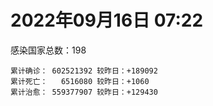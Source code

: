 
# 2022年09月16日 07:22
感染国家总数：198
```
累计确诊： 602521392 较昨日：+189092
累计死亡：   6516080 较昨日：+1060
累计治愈： 559377907 较昨日：+129430
```
<div id="main" style="width:100%;height:800px;margin-bottom:10px;"></div>
<div id="second" style="width:100%;height:1000px;margin-bottom:10px;"></div>
<div id="third" style="width:100%;height:1000px;margin-bottom:10px;"></div>
<div id="last" style="width:100%;height:3000px;"></div>

<script>
import * as echarts from "echarts";
export default {
  mounted () {
    this.chart = echarts.init(document.getElementById("main"), "dark")
    this.secondChart = echarts.init(document.getElementById("second"), "dark")
    this.thirdChart = echarts.init(document.getElementById("third"), "dark")
    this.lastChart = echarts.init(document.getElementById("last"), "dark")
    var option = {
      tooltip: { trigger: "axis", axisPointer: { type: "shadow" } },
      legend: {},
      grid: { left: "3%", right: "4%", bottom: "3%", containLabel: true },
      xAxis: { type: "value" },
      yAxis: {
        type: "category", data: ["意大利","英国","韩国","德国","巴西","法国","印度","美国",]
      },
      series: [
        { name: "新增确诊", type: "bar", stack: "total", label: { show: true }, emphasis: { focus: "series" }, data: [17973,31006,0,0,0,33263,3226,57380,] }, 
        { name: "累计确诊", type: "bar", stack: "total", label: { show: true }, emphasis: { focus: "series" }, data: [22114423,23803026,24264470,32604993,34602662,34831399,44519705,97397396,] }, 
        { name: "新增死亡", type: "bar", stack: "total", label: { show: true }, emphasis: { focus: "series" }, data: [60,436,0,0,0,33,0,343,] }, 
        { name: "累计死亡", type: "bar", stack: "total", label: { show: true }, emphasis: { focus: "series" }, data: [176464,207188,27665,148728,685179,154644,528250,1077820,] }, 
        { name: "累计治愈", type: "bar", stack: "total", label: { show: true }, emphasis: { focus: "series" }, data: [21493749,24692,22956225,31849700,33696624,34292243,43941840,93634365,] },]
    }
    this.chart.setOption(option);
    var secondOption = {
      tooltip: { trigger: "axis", axisPointer: { type: "shadow" } },
      legend: {},
      grid: { left: "3%", right: "4%", bottom: "3%", containLabel: true },
      xAxis: { type: "value" },
      yAxis: {
        type: "category", data: ["墨西哥","伊朗","荷兰","阿根廷","澳大利亚","越南","西班牙","土耳其","俄罗斯","日本",]
      },
      series: [
        { name: "新增确诊", type: "bar", stack: "total", label: { show: true }, emphasis: { focus: "series" }, data: [0,0,0,0,0,0,0,0,0,0,] }, 
        { name: "累计确诊", type: "bar", stack: "total", label: { show: true }, emphasis: { focus: "series" }, data: [7065764,7541586,8401272,9697763,10124671,11450999,13374116,16852382,20265004,20399933,] }, 
        { name: "新增死亡", type: "bar", stack: "total", label: { show: true }, emphasis: { focus: "series" }, data: [0,0,0,0,0,0,0,0,0,0,] }, 
        { name: "累计死亡", type: "bar", stack: "total", label: { show: true }, emphasis: { focus: "series" }, data: [329837,144258,22620,129830,14475,43137,113279,101068,385727,43177,] }, 
        { name: "累计治愈", type: "bar", stack: "total", label: { show: true }, emphasis: { focus: "series" }, data: [6329869,7318854,8343947,9534227,10030824,10448813,13180860,16696682,19244856,19415557,] },]
    }
    this.secondChart.setOption(secondOption);
    var thirdOption = {
      tooltip: { trigger: "axis", axisPointer: { type: "shadow" } },
      legend: {},
      grid: { left: "3%", right: "4%", bottom: "3%", containLabel: true },
      xAxis: { type: "value" },
      yAxis: {
        type: "category", data: ["以色列","泰国","马来西亚","希腊","奥地利","乌克兰","葡萄牙","波兰","哥伦比亚","印度尼西亚",]
      },
      series: [
        { name: "新增确诊", type: "bar", stack: "total", label: { show: true }, emphasis: { focus: "series" }, data: [738,0,2375,0,0,23864,2203,0,0,0,] }, 
        { name: "累计确诊", type: "bar", stack: "total", label: { show: true }, emphasis: { focus: "series" }, data: [4647065,4671309,4813702,4838811,4955082,5096397,5454001,6233117,6304317,6402686,] }, 
        { name: "新增死亡", type: "bar", stack: "total", label: { show: true }, emphasis: { focus: "series" }, data: [0,0,3,0,0,70,5,0,0,0,] }, 
        { name: "累计死亡", type: "bar", stack: "total", label: { show: true }, emphasis: { focus: "series" }, data: [11667,32594,36299,33829,19486,108955,24947,117316,141708,157849,] }, 
        { name: "累计治愈", type: "bar", stack: "total", label: { show: true }, emphasis: { focus: "series" }, data: [4625806,4628309,4750198,4759108,4877858,4940955,5360171,5335951,6131248,6215711,] },]
    }
    this.thirdChart.setOption(thirdOption);
    var lastOption = {
      tooltip: { trigger: "axis", axisPointer: { type: "shadow" } },
      legend: {},
      grid: { left: "3%", right: "4%", bottom: "3%", containLabel: true },
      xAxis: { type: "value" },
      yAxis: {
        type: "category", data: ["朝鲜","西撒哈拉","蒙特塞拉特岛","梵蒂冈","红宝石公主号","钻石公主号","圣文森特岛","列支敦士登公国","安圭拉","圣多美和普林西比","特克斯和凯科斯群岛","圣基茨和尼维斯","乍得","塞拉利昂","利比里亚","科摩罗","几内亚比绍","安提瓜和巴布达","尼日尔","厄立特里亚","也门","冈比亚","摩纳哥","多米尼克","中非共和国","吉布提","萨摩亚","赤道几内亚","塔吉克斯坦","南苏丹","尼加拉瓜","格林纳达","直布罗陀","圣马力诺","布基纳法索","东帝汶","刚果（布）","索马里","贝宁","圣卢西亚","马里","海地","莱索托","巴哈马","几内亚","多哥","坦桑尼亚","毛里求斯","阿鲁巴","巴布亚新几内亚","安道尔","塞舌尔","加蓬","布隆迪","叙利亚","不丹","佛得角","毛里塔尼亚","苏丹","马达加斯加","斐济","伯利兹","圭亚那","斯威士兰","新喀里多尼亚","法属波利尼西亚","苏里南","科特迪瓦","马拉维","塞内加尔","刚果（金）","法属圭亚那","巴巴多斯","安哥拉","马耳他","喀麦隆","卢旺达","柬埔寨","牙买加","波多黎各","加纳","纳米比亚","乌干达","特立尼达和多巴哥","马尔代夫","阿富汗","萨尔瓦多","冰岛","吉尔吉斯斯坦","老挝","马提尼克岛","文莱","莫桑比克","乌兹别克斯坦","津巴布韦","尼日利亚","阿尔及利亚","黑山","卢森堡","博茨瓦纳","阿尔巴尼亚","赞比亚","肯尼亚","北马其顿","波黑","阿曼","卡塔尔","亚美尼亚","洪都拉斯","埃塞俄比亚","利比亚","埃及","委内瑞拉","塞浦路斯","摩尔多瓦","爱沙尼亚","缅甸","巴勒斯坦","多米尼加","科威特","斯里兰卡","巴林","巴拉圭","沙特阿拉伯","阿塞拜疆","拉脱维亚","蒙古国","乌拉圭","巴拿马","白俄罗斯","尼泊尔","厄瓜多尔","阿联酋","哥斯达黎加","玻利维亚","古巴","危地马拉","突尼斯","斯洛文尼亚","黎巴嫩","克罗地亚","立陶宛","保加利亚","摩洛哥","芬兰","哈萨克斯坦","挪威","巴基斯坦","爱尔兰","约旦","新西兰","格鲁吉亚","斯洛伐克","新加坡","孟加拉国","匈牙利","塞尔维亚","伊拉克","瑞典","丹麦","罗马尼亚","菲律宾","南非","瑞士","捷克","秘鲁","加拿大","比利时","智利",]
      },
      series: [
        { name: "新增确诊", type: "bar", stack: "total", label: { show: true }, emphasis: { focus: "series" }, data: [0,0,0,0,0,0,0,0,0,0,0,0,0,0,0,0,0,0,0,0,0,0,20,0,0,0,0,1,0,0,0,0,0,0,0,0,0,0,0,0,55,19,0,0,0,0,0,0,0,0,0,0,0,0,10,0,0,1,0,0,16,0,17,0,0,0,0,49,0,0,0,0,43,0,25,0,0,0,0,0,0,0,0,154,0,0,0,0,0,0,0,1551,0,13,0,127,14,0,0,0,89,24,0,97,0,0,0,0,0,18,0,0,0,0,0,0,259,0,0,0,0,296,0,0,0,0,0,0,0,0,0,0,0,0,192,23,887,0,2402,176,0,0,377,20,0,0,0,0,0,0,0,0,0,2423,0,0,2882,0,0,0,0,0,361,0,0,0,0,0,4423,] }, 
        { name: "累计确诊", type: "bar", stack: "total", label: { show: true }, emphasis: { focus: "series" }, data: [1,10,11,29,620,712,2298,3026,3851,6193,6380,6532,7560,7750,7929,8467,8796,9008,9931,10164,11932,12508,14471,14852,14904,15690,15889,16991,17786,17823,18491,19473,20069,20540,21128,23217,24837,27197,27638,28894,32440,33721,34287,37156,37652,38678,39253,40342,42914,44922,46147,46358,48668,49370,57207,61419,62350,62779,63275,66652,68223,68612,71239,73374,74086,76560,81078,86990,87946,88230,92751,93837,102068,103131,114348,121652,132478,137745,150921,151732,168616,169253,169396,181903,184966,196870,201785,205284,205920,215272,220192,224610,230184,244006,256939,264744,270584,277976,288658,326127,331384,333337,338315,341986,397678,397993,439287,439302,455669,493403,506918,515645,543930,579899,583183,599493,617998,620548,641677,657745,670519,675205,715806,814937,818890,912002,981618,982846,984234,994037,999121,1000214,1021625,1066630,1106730,1110971,1114758,1145163,1151766,1213376,1222914,1232367,1250627,1264731,1277473,1392109,1461296,1571530,1660635,1742256,1762125,1762206,1838393,1869591,2016583,2070443,2327601,2458509,2578521,3100461,3249108,3913536,4015347,4053996,4068411,4128680,4197701,4504106,4576773,] }, 
        { name: "新增死亡", type: "bar", stack: "total", label: { show: true }, emphasis: { focus: "series" }, data: [0,0,0,0,0,0,0,0,0,0,0,0,0,0,0,0,0,0,0,0,0,0,6,0,0,0,0,0,0,0,0,0,0,0,0,0,0,0,0,0,0,0,0,0,0,0,0,0,0,0,0,0,0,0,0,0,0,1,0,0,0,0,0,0,0,0,0,0,0,0,0,0,0,0,0,0,0,0,0,0,0,0,0,3,0,0,0,0,0,0,0,0,0,0,0,0,0,0,0,0,0,0,0,4,0,0,0,0,0,0,0,0,0,0,0,0,0,0,0,0,0,0,0,0,0,0,0,0,0,0,0,0,0,0,1,0,10,0,0,3,0,0,4,0,0,0,0,0,0,0,0,0,0,1,0,0,9,0,0,0,0,0,17,0,0,0,0,0,51,] }, 
        { name: "累计死亡", type: "bar", stack: "total", label: { show: true }, emphasis: { focus: "series" }, data: [1,1,1,0,10,13,12,59,12,76,36,46,193,126,294,161,175,145,312,103,2155,372,63,68,113,189,29,183,125,138,225,236,108,118,387,138,386,1352,163,391,739,857,704,823,449,284,845,1023,227,664,155,169,306,38,3163,21,410,994,4961,1410,878,680,1280,1422,314,649,1384,822,2680,1968,1422,409,559,1917,803,1935,1466,3056,3288,2609,1459,4065,3628,4183,308,7792,4228,213,2991,757,1042,225,2221,1637,5596,3155,6879,2778,1123,2787,3585,4017,5675,9520,16106,4260,682,8669,10989,7572,6437,24613,5809,1173,11808,2661,19444,5403,4384,2563,16737,1518,19530,9324,9876,5965,2179,7462,8487,7118,12015,35885,2342,8893,22219,8530,19698,29243,6799,10653,16827,9301,37667,16276,5858,13689,4038,30604,7862,14114,2882,16900,20426,1605,29337,47409,16855,25348,20069,6990,66888,62447,102146,14171,40932,216202,44347,32605,60881,] }, 
        { name: "累计治愈", type: "bar", stack: "total", label: { show: true }, emphasis: { focus: "series" }, data: [0,9,2,29,0,699,2233,2948,3821,6101,6321,6470,4874,4393,7544,8302,8301,8830,8890,10056,9119,12028,14363,14554,14520,15427,1605,16661,17264,17335,4225,19142,16579,20340,20632,23035,24006,13182,27322,28369,30927,31266,25811,35988,36880,38194,183,38669,42438,43982,45938,45977,48235,48578,53946,61313,61868,61775,57200,65216,66274,67796,69834,71945,73639,33500,49620,86128,84797,86137,83504,11254,101152,101155,113019,118616,130955,134633,97790,129614,167123,164813,100431,172880,163687,175443,179410,75685,196406,7660,0,222140,227878,241486,251102,257909,182220,274096,283668,322955,325300,329101,332548,331740,376146,384669,432865,425531,132498,471789,500465,442182,536460,574489,504142,524990,594721,608749,636343,654870,653438,671559,694789,802069,807096,891237,976781,973869,972298,985592,984977,959650,1001218,860711,1043054,1102278,1092521,983630,1119988,1087587,1201138,1205317,1203247,1248287,1250685,1363356,1455830,1535109,1645253,1725175,1749317,1637293,1814296,1789678,1959787,1988759,2255154,2431657,2537473,3085543,3152472,3826246,3907091,3977582,4007558,3894843,4083924,4429355,4501031,] },]
    }
    this.lastChart.setOption(lastOption);

    window.onresize = () => {
      this.chart.resize()
      this.secondChart.resize()
      this.thirdChart.resize()
      this.lastChart.resize()
    }
  }
};
</script>

|国家|新增确诊|累计确诊|新增死亡|累计死亡|累计治愈|
|:--:|---:|---:|---:|---:|---:|
|美国|57380|97397396|343|1077820|93634365|
|印度|3226|44519705|0|528250|43941840|
|法国|33263|34831399|33|154644|34292243|
|巴西|0|34602662|0|685179|33696624|
|德国|0|32604993|0|148728|31849700|
|韩国|0|24264470|0|27665|22956225|
|英国|31006|23803026|436|207188|24692|
|意大利|17973|22114423|60|176464|21493749|
|日本|0|20399933|0|43177|19415557|
|俄罗斯|0|20265004|0|385727|19244856|
|土耳其|0|16852382|0|101068|16696682|
|西班牙|0|13374116|0|113279|13180860|
|越南|0|11450999|0|43137|10448813|
|澳大利亚|0|10124671|0|14475|10030824|
|阿根廷|0|9697763|0|129830|9534227|
|荷兰|0|8401272|0|22620|8343947|
|伊朗|0|7541586|0|144258|7318854|
|墨西哥|0|7065764|0|329837|6329869|
|印度尼西亚|0|6402686|0|157849|6215711|
|哥伦比亚|0|6304317|0|141708|6131248|
|波兰|0|6233117|0|117316|5335951|
|葡萄牙|2203|5454001|5|24947|5360171|
|乌克兰|23864|5096397|70|108955|4940955|
|奥地利|0|4955082|0|19486|4877858|
|希腊|0|4838811|0|33829|4759108|
|马来西亚|2375|4813702|3|36299|4750198|
|泰国|0|4671309|0|32594|4628309|
|以色列|738|4647065|0|11667|4625806|
|智利|4423|4576773|51|60881|4501031|
|比利时|0|4504106|0|32605|4429355|
|加拿大|0|4197701|0|44347|4083924|
|秘鲁|0|4128680|0|216202|3894843|
|捷克|0|4068411|0|40932|4007558|
|瑞士|0|4053996|0|14171|3977582|
|南非|361|4015347|17|102146|3907091|
|菲律宾|0|3913536|0|62447|3826246|
|罗马尼亚|0|3249108|0|66888|3152472|
|丹麦|0|3100461|0|6990|3085543|
|瑞典|0|2578521|0|20069|2537473|
|伊拉克|0|2458509|0|25348|2431657|
|塞尔维亚|2882|2327601|9|16855|2255154|
|匈牙利|0|2070443|0|47409|1988759|
|孟加拉国|0|2016583|0|29337|1959787|
|新加坡|2423|1869591|1|1605|1789678|
|斯洛伐克|0|1838393|0|20426|1814296|
|格鲁吉亚|0|1762206|0|16900|1637293|
|新西兰|0|1762125|0|2882|1749317|
|约旦|0|1742256|0|14114|1725175|
|爱尔兰|0|1660635|0|7862|1645253|
|巴基斯坦|0|1571530|0|30604|1535109|
|挪威|0|1461296|0|4038|1455830|
|哈萨克斯坦|0|1392109|0|13689|1363356|
|芬兰|0|1277473|0|5858|1250685|
|摩洛哥|20|1264731|0|16276|1248287|
|保加利亚|377|1250627|4|37667|1203247|
|立陶宛|0|1232367|0|9301|1205317|
|克罗地亚|0|1222914|0|16827|1201138|
|黎巴嫩|176|1213376|3|10653|1087587|
|斯洛文尼亚|2402|1151766|0|6799|1119988|
|突尼斯|0|1145163|0|29243|983630|
|危地马拉|887|1114758|10|19698|1092521|
|古巴|23|1110971|0|8530|1102278|
|玻利维亚|192|1106730|1|22219|1043054|
|哥斯达黎加|0|1066630|0|8893|860711|
|阿联酋|0|1021625|0|2342|1001218|
|厄瓜多尔|0|1000214|0|35885|959650|
|尼泊尔|0|999121|0|12015|984977|
|白俄罗斯|0|994037|0|7118|985592|
|巴拿马|0|984234|0|8487|972298|
|乌拉圭|0|982846|0|7462|973869|
|蒙古国|0|981618|0|2179|976781|
|拉脱维亚|0|912002|0|5965|891237|
|阿塞拜疆|0|818890|0|9876|807096|
|沙特阿拉伯|0|814937|0|9324|802069|
|巴拉圭|0|715806|0|19530|694789|
|巴林|296|675205|0|1518|671559|
|斯里兰卡|0|670519|0|16737|653438|
|科威特|0|657745|0|2563|654870|
|多米尼加|0|641677|0|4384|636343|
|巴勒斯坦|0|620548|0|5403|608749|
|缅甸|259|617998|0|19444|594721|
|爱沙尼亚|0|599493|0|2661|524990|
|摩尔多瓦|0|583183|0|11808|504142|
|塞浦路斯|0|579899|0|1173|574489|
|委内瑞拉|0|543930|0|5809|536460|
|埃及|0|515645|0|24613|442182|
|利比亚|0|506918|0|6437|500465|
|埃塞俄比亚|18|493403|0|7572|471789|
|洪都拉斯|0|455669|0|10989|132498|
|亚美尼亚|0|439302|0|8669|425531|
|卡塔尔|0|439287|0|682|432865|
|阿曼|0|397993|0|4260|384669|
|波黑|0|397678|0|16106|376146|
|北马其顿|97|341986|4|9520|331740|
|肯尼亚|0|338315|0|5675|332548|
|赞比亚|24|333337|0|4017|329101|
|阿尔巴尼亚|89|331384|0|3585|325300|
|博茨瓦纳|0|326127|0|2787|322955|
|卢森堡|0|288658|0|1123|283668|
|黑山|0|277976|0|2778|274096|
|阿尔及利亚|14|270584|0|6879|182220|
|尼日利亚|127|264744|0|3155|257909|
|津巴布韦|0|256939|0|5596|251102|
|乌兹别克斯坦|13|244006|0|1637|241486|
|莫桑比克|0|230184|0|2221|227878|
|文莱|1551|224610|0|225|222140|
|马提尼克岛|0|220192|0|1042|0|
|老挝|0|215272|0|757|7660|
|吉尔吉斯斯坦|0|205920|0|2991|196406|
|冰岛|0|205284|0|213|75685|
|萨尔瓦多|0|201785|0|4228|179410|
|阿富汗|0|196870|0|7792|175443|
|马尔代夫|0|184966|0|308|163687|
|特立尼达和多巴哥|154|181903|3|4183|172880|
|乌干达|0|169396|0|3628|100431|
|纳米比亚|0|169253|0|4065|164813|
|加纳|0|168616|0|1459|167123|
|波多黎各|0|151732|0|2609|129614|
|牙买加|0|150921|0|3288|97790|
|柬埔寨|0|137745|0|3056|134633|
|卢旺达|0|132478|0|1466|130955|
|喀麦隆|0|121652|0|1935|118616|
|马耳他|25|114348|0|803|113019|
|安哥拉|0|103131|0|1917|101155|
|巴巴多斯|43|102068|0|559|101152|
|法属圭亚那|0|93837|0|409|11254|
|刚果（金）|0|92751|0|1422|83504|
|塞内加尔|0|88230|0|1968|86137|
|马拉维|0|87946|0|2680|84797|
|科特迪瓦|49|86990|0|822|86128|
|苏里南|0|81078|0|1384|49620|
|法属波利尼西亚|0|76560|0|649|33500|
|新喀里多尼亚|0|74086|0|314|73639|
|斯威士兰|0|73374|0|1422|71945|
|圭亚那|17|71239|0|1280|69834|
|伯利兹|0|68612|0|680|67796|
|斐济|16|68223|0|878|66274|
|马达加斯加|0|66652|0|1410|65216|
|苏丹|0|63275|0|4961|57200|
|毛里塔尼亚|1|62779|1|994|61775|
|佛得角|0|62350|0|410|61868|
|不丹|0|61419|0|21|61313|
|叙利亚|10|57207|0|3163|53946|
|布隆迪|0|49370|0|38|48578|
|加蓬|0|48668|0|306|48235|
|塞舌尔|0|46358|0|169|45977|
|安道尔|0|46147|0|155|45938|
|巴布亚新几内亚|0|44922|0|664|43982|
|阿鲁巴|0|42914|0|227|42438|
|毛里求斯|0|40342|0|1023|38669|
|坦桑尼亚|0|39253|0|845|183|
|多哥|0|38678|0|284|38194|
|几内亚|0|37652|0|449|36880|
|巴哈马|0|37156|0|823|35988|
|莱索托|0|34287|0|704|25811|
|海地|19|33721|0|857|31266|
|马里|55|32440|0|739|30927|
|圣卢西亚|0|28894|0|391|28369|
|贝宁|0|27638|0|163|27322|
|索马里|0|27197|0|1352|13182|
|刚果（布）|0|24837|0|386|24006|
|东帝汶|0|23217|0|138|23035|
|布基纳法索|0|21128|0|387|20632|
|圣马力诺|0|20540|0|118|20340|
|直布罗陀|0|20069|0|108|16579|
|格林纳达|0|19473|0|236|19142|
|尼加拉瓜|0|18491|0|225|4225|
|南苏丹|0|17823|0|138|17335|
|塔吉克斯坦|0|17786|0|125|17264|
|赤道几内亚|1|16991|0|183|16661|
|萨摩亚|0|15889|0|29|1605|
|吉布提|0|15690|0|189|15427|
|中非共和国|0|14904|0|113|14520|
|多米尼克|0|14852|0|68|14554|
|摩纳哥|20|14471|6|63|14363|
|冈比亚|0|12508|0|372|12028|
|也门|0|11932|0|2155|9119|
|厄立特里亚|0|10164|0|103|10056|
|尼日尔|0|9931|0|312|8890|
|安提瓜和巴布达|0|9008|0|145|8830|
|几内亚比绍|0|8796|0|175|8301|
|科摩罗|0|8467|0|161|8302|
|利比里亚|0|7929|0|294|7544|
|塞拉利昂|0|7750|0|126|4393|
|乍得|0|7560|0|193|4874|
|圣基茨和尼维斯|0|6532|0|46|6470|
|特克斯和凯科斯群岛|0|6380|0|36|6321|
|圣多美和普林西比|0|6193|0|76|6101|
|安圭拉|0|3851|0|12|3821|
|列支敦士登公国|0|3026|0|59|2948|
|圣文森特岛|0|2298|0|12|2233|
|钻石公主号|0|712|0|13|699|
|红宝石公主号|0|620|0|10|0|
|梵蒂冈|0|29|0|0|29|
|蒙特塞拉特岛|0|11|0|1|2|
|西撒哈拉|0|10|0|1|9|
|朝鲜|0|1|0|1|0|

